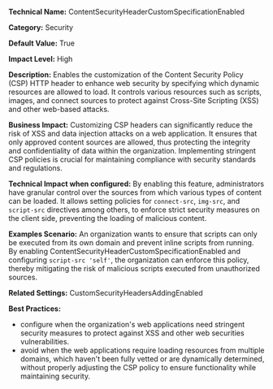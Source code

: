 **Technical Name:** ContentSecurityHeaderCustomSpecificationEnabled

**Category:** Security

**Default Value:** True

**Impact Level:** High

**Description:** Enables the customization of the Content Security Policy (CSP) HTTP header to enhance web security by specifying which dynamic resources are allowed to load. It controls various resources such as scripts, images, and connect sources to protect against Cross-Site Scripting (XSS) and other web-based attacks.

**Business Impact:** Customizing CSP headers can significantly reduce the risk of XSS and data injection attacks on a web application. It ensures that only approved content sources are allowed, thus protecting the integrity and confidentiality of data within the organization. Implementing stringent CSP policies is crucial for maintaining compliance with security standards and regulations.

**Technical Impact when configured:** By enabling this feature, administrators have granular control over the sources from which various types of content can be loaded. It allows setting policies for `connect-src`, `img-src`, and `script-src` directives among others, to enforce strict security measures on the client side, preventing the loading of malicious content.

**Examples Scenario:** An organization wants to ensure that scripts can only be executed from its own domain and prevent inline scripts from running. By enabling ContentSecurityHeaderCustomSpecificationEnabled and configuring `script-src 'self'`, the organization can enforce this policy, thereby mitigating the risk of malicious scripts executed from unauthorized sources.

**Related Settings:** CustomSecurityHeadersAddingEnabled

**Best Practices:** 
- configure when the organization's web applications need stringent security measures to protect against XSS and other web securities vulnerabilities.
- avoid when the web applications require loading resources from multiple domains, which haven't been fully vetted or are dynamically determined, without properly adjusting the CSP policy to ensure functionality while maintaining security.